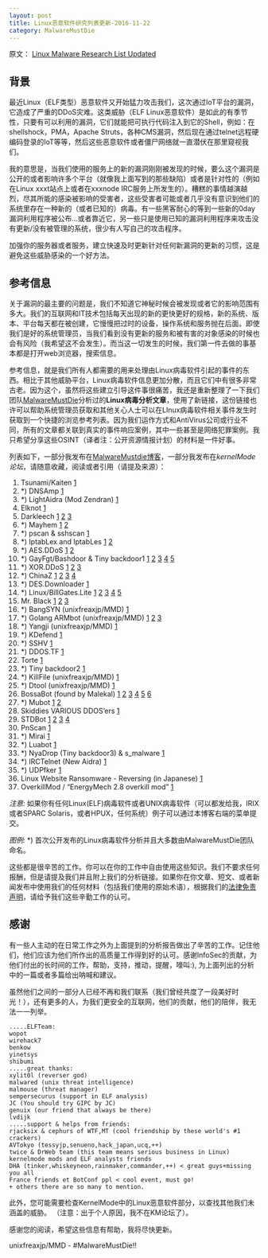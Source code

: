 ```yaml
---
layout: post
title: Linux恶意软件研究列表更新-2016-11-22
category: MalwareMustDie
---
```


原文：
[Linux Malware Research List Updated](http://blog.malwaremustdie.org/2016/11/linux-malware.html)

## 背景

最近Linux（ELF类型）恶意软件又开始猛力攻击我们，这次通过IoT平台的漏洞，它造成了严重的DDoS灾难。这类威胁（ELF Linux恶意软件）是如此的有季节性，只要有可以利用的漏洞，它们就能把可执行代码注入到它的Shell，例如：在shellshock，PMA，Apache Struts，各种CMS漏洞，然后现在通过telnet远程硬编码登录的IoT等等，然后这些恶意软件或者僵尸网络就一直潜伏在那里窥视我们。

我的意思是，当我们使用的服务上的新的漏洞刚刚被发现的时候，要么这个漏洞是公开的或者影响许多个平台（就像我上面写到的那些缺陷）或者是针对性的（例如 在Linux xxxt站点上或者在xxxnode IRC服务上所发生的）。糟糕的事情越演越烈，尽其所能的感染被影响的受害者，这些受害者可能或者几乎没有意识到他们的系统里存在一种新的（或者已知的）病毒。有一些黑客耐心的等到一些新的0day漏洞利用程序被公布...或者靠近它，另一些只是使用已知的漏洞利用程序来攻击没有更新/没有被管理的系统，很少有人写自己的攻击程序。

加强你的服务器或者服务，建立快速及时更新针对任何新漏洞的更新的习惯，这是避免这些威胁感染的一个好方法。

## 参考信息

关于漏洞的最主要的问题是，我们不知道它神秘时候会被发现或者它的影响范围有多大。我们的互联网和IT技术包括每天出现的新的更快更好的规格，新的系统、版本、平台每天都在被创建，它慢慢把过时的设备，操作系统和服务抛在后面。即使我们是好的系统管理员，当我们看到没有更新的服务和被有害的对象感染的时候也会有风险（我希望这不会发生）。而当这一切发生的时候，我们第一件去做的事基本都是打开web浏览器，搜索信息。

参考信息，就是我们所有人都需要的用来处理由Linux病毒软件引起的事件的东西。相比于其他威胁平台，Linux病毒软件信息更加分散，而且它们中有很多非常古老。因为这个，虽然将这些建立引导这件事很痛苦，我还是重新整理了一下我们团队[MalwareMustDie](http://malwaremustdie.org/)分析过的**Linux病毒分析文章**，使用了新链接，这份链接也许可以帮助系统管理员获取和其他关心人士可以在LInux病毒软件相关事件发生时获取到一个快捷的浏览参考列表。因为我们运作方式和AntiVirus公司或行业不同，所有的文章都关联到真实的事件响应案例，其中一些甚至是网络犯罪案例。我只希望分享这些OSINT（译者注：公开资源情报计划）的材料是一件好事。

列表如下，一部分我发布在[MalwareMustdie博客](http://blog.malwaremustdie.org/)，一部分我发布在*kernelMode论坛*，请随意收藏，阅读或者引用（请提及来源）：

1. Tsunami/Kaiten [1](http://blog.malwaremustdie.org/2013/05/story-of-unix-trojan-tsunami-ircbot-w.html)
2. *) DNSAmp [1](http://blog.malwaremustdie.org/2013/12/lets-be-more-serious-about-dns-amp-elf.html)
3. *) LightAidra (Mod Zendran) [1](http://blog.malwaremustdie.org/2014/05/threat-analysis-zendran-elf-ddos-scheme.html)
4. Elknot [1](http://blog.malwaremustdie.org/2014/05/linux-reversing-is-fun-toying-with-elf.html)
5. Darkleech [1](http://blog.malwaremustdie.org/2013/03/the-evil-came-back-darkleechs-apache.html) [2](http://bit.ly/2gjm9aA) [3](http://bit.ly/2fo15xc)
6. *) Mayhem [1](http://blog.malwaremustdie.org/2014/05/elf-shared-so-dynamic-library-malware.html) [2](http://blog.malwaremustdie.org/2014/05/video-tutorial-to-extract-kill-debug.html)
7. *) pscan & sshscan [1](http://blog.malwaremustdie.org/2014/05/a-payback-to-ssh-bruting-crooks.html)
8. *) IptabLex and IptabLes [1](http://blog.malwaremustdie.org/2014/06/mmd-0025-2014-itw-infection-of-elf.html) [2](http://blog.malwaremustdie.org/2015/07/mmd-0035-2015-iptablex-or-iptables-on.html)
9. *) AES.DDoS [1](http://blog.malwaremustdie.org/2014/09/reversing-arm-architecture-elf-elknot.html) [2](http://imgur.com/a/sP3FE)
10. *) GayFgt/Bashdoor & Tiny backdoor1 [1](http://blog.malwaremustdie.org/2014/09/linux-elf-bash-0day-fun-has-only-just.html) [2](http://www.kernelmode.info/forum/viewtopic.php?f=16&t=3505) [3](http://imgur.com/a/I33bK) [4](http://imgur.com/a/2zRCt) [5](http://imgur.com/a/WlRpJ)
11. *) XOR.DDoS [1](http://blog.malwaremustdie.org/2015/06/mmd-0033-2015-linuxxorddos-infection_23.html) [2](http://blog.malwaremustdie.org/2015/07/mmd-0037-2015-bad-shellshock.html) [3](http://imgur.com/a/Qni0w)
12. *) ChinaZ [1](http://blog.malwaremustdie.org/2015/01/mmd-0030-2015-new-elf-malware-on.html) [2](http://blog.malwaremustdie.org/2015/06/the-elf-chinaz-reloaded.html) [3](http://imgur.com/a/d0x24) [4](http://imgur.com/a/LpTN7)
13. *) DES.Downloader [1](http://blog.malwaremustdie.org/2015/06/mmd-0034-2015-new-elf.html)
14. *) Linux/BillGates.Lite [1](http://blog.malwaremustdie.org/2015/08/mmd-0039-2015-chinaz-made-new-malware.html) [2](http://imgur.com/a/ysVL5) [3](http://imgur.com/a/u4g5y) [4](http://imgur.com/a/7LcuS) [5](http://imgur.com/a/3Stog)
15. Mr. Black [1](http://blog.malwaremustdie.org/2015/09/mmd-0042-2015-hunting-mr-black-ids-via.html) [2](http://imgur.com/a/lI1Vg) [3](http://imgur.com/a/A7m4P)
16. *) BangSYN (unixfreaxjp/MMD) [1](http://www.kernelmode.info/forum/viewtopic.php?f=16&t=3528)
17. *) Golang ARMbot (unixfreaxjp/MMD) [1](http://www.kernelmode.info/forum/viewtopic.php?f=16&t=3491) [2](http://imgur.com/a/6yDUW) [3](http://imgur.com/a/N3BgY)
18. *) Yangji (unixfreaxjp/MMD) [1](http://www.kernelmode.info/forum/viewtopic.php?f=16&t=3499)
19. *) KDefend [1](http://blog.malwaremustdie.org/2015/12/mmd-0045-2015-kdefend-new-elf-threat.html)
20. *) SSHV [1](http://blog.malwaremustdie.org/2015/12/mmd-0047-2015-sshv-ssh-bruter-elf.html)
21. *) DDOS.TF [1](http://blog.malwaremustdie.org/2016/01/mmd-0048-2016-ddostf-new-elf-windows.html)
22. Torte [1](http://blog.malwaremustdie.org/2016/01/mmd-0050-2016-incident-report-elf.html)
23. *) Tiny backdoor2 [1](http://blog.malwaremustdie.org/2016/02/mmd-0051-2016-debungking-tiny-elf.html)
24. *) KillFile (unixfreaxjp/MMD) [1](http://www.kernelmode.info/forum/viewtopic.php?f=16&t=3944)
25. *) Dtool (unixfreaxjp/MMD) [1](http://www.kernelmode.info/forum/viewtopic.php?f=16&t=4048)
26. BossaBot (found by Malekal) [1](https://pastebin.com/W17cecUU) [2](https://pastebin.com/Xn9cWi8i) [3](https://pastebin.com/3TrtjkuQ) [4](https://pastebin.com/KUTT2UQa) [5](https://pastebin.com/NtAC5nTz) [6](http://www.kernelmode.info/forum/viewtopic.php?f=16&t=3476#p23823)
27. *) Mubot [1](http://imgur.com/a/DRbs6) [2](https://pastebin.com/EH1SH9aL)
28. Skiddies VARIOUS DDOS’ers [1](http://blog.malwaremustdie.org/2016/02/mmd-0052-2016-skidddos-elf-distribution.html)
29. STDBot [1](http://blog.malwaremustdie.org/2016/04/mmd-0053-2016-bit-about-elfstd-irc-bot.html) [2](http://imgur.com/a/ACwli) [3](http://imgur.com/a/4VQ75) [4](http://imgur.com/a/TKpF2)
30. PnScan [1](http://blog.malwaremustdie.org/2016/08/mmd-0054-2016-pnscan-elf-worm-that.html)
31. *) Mirai [1](http://blog.malwaremustdie.org/2016/09/mmd-0056-2016-linuxmirai-just.html)
32. *) Luabot [1](http://blog.malwaremustdie.org/2016/09/mmd-0057-2016-new-elf-botnet-linuxluabot.html)
33. *) NyaDrop (Tiny backdoor3) & s_malware [1](http://blog.malwaremustdie.org/2016/10/mmd-0058-2016-elf-linuxnyadrop.html)
34. *) IRCTelnet (New Aidra) [1](http://blog.malwaremustdie.org/2016/10/mmd-0059-2016-linuxirctelnet-new-ddos.html)
35. *) UDPfker [1](http://blog.malwaremustdie.org/2016/10/mmd-0060-2016-linuxudpfker-and-chinaz.html)
36. Linux Website Ransomware - Reversing (in Japanese) [1](http://bit.ly/1Xpejuf)
37. OverkillMod / “EnergyMech 2.8 overkill mod” [1](http://blog.malwaremustdie.org/2016/11/mmd-0061-2016-emech-for-ddos.html)

*注意:* 如果你有任何Linux(ELF)病毒软件或者UNIX病毒软件（可以都发给我，IRIX或者SPARC Solaris，或者HPUX，任何系统）例子可以通过本博客右端的菜单提交。

*图例:*
*) 首次公开发布的Linux病毒软件分析并且大多数由MalwareMustDie团队命名。

这些都是很辛苦的工作。你可以在你的工作中自由使用这些知识。我们不要求任何报酬，但是请提及我们并且附上我们的分析链接。如果你在你文章、短文、或者新闻发布中使用我们的任何材料（包括我们使用的原始术语），根据我们的[法律免责声明](http://blog.malwaremustdie.org/2014/05/the-rule-to-share-malicious-codes-we.html)，请给予我们这些辛勤工作的认可。

## 感谢

有一些人主动的在日常工作之外为上面提到的分析报告做出了辛苦的工作。记住他们，他们应该为他们所作出的高质量工作得到好的认可。感谢InfoSec的贡献，为他们付出的长时间的工作，帮助，支持，推动，提醒，嚎叫:), 为上面列出的分析中的一篇或者多篇给出呐喊和建议。

虽然他们之间的一部分人已经不再和我们联系（我们曾经共度了一段美好时光！），还有更多的人，为我们更安全的互联网，他们的贡献，他们的陪伴，我无法一一列举。

```
.....ELFTeam:
wopot
wirehack7
benkow
yinetsys
shibumi
.....great thanks:
xylit0l (reverser god)
malwared (unix threat intelligence)
malmouse (threat manager)
sempersecurus (support in ELF analysis)
JC (You should try GIPC by JC)
genuix (our friend that always be there)
lvdijk 
.....support & helps from friends:
rjacksix & cephurs of WTF,MT (cool friendship by these world's #1 crackers)
AVTokyo (tessyjp,senueno,hack_japan,ucq,++)
twice & DrWeb team (this team means serious business in Linux)
kernelmode mods and ELF analysts friends
DHA (tinker,whiskeyneon,rainmaker,commander,++) < great guys+missing you all
France friends et BotConf ppl < cool event, must go!
+ others there are so many to mention.
```

此外，您可能需要检查KernelMode中的Linux恶意软件部分，以查找其他我们未涵盖的威胁。 （注意：出于个人原因，我不在KM论坛了）。

感谢您的阅读，希望这些信息有帮助，我将尽快更新。

unixfreaxjp/MMD - #MalwareMustDie!!


















